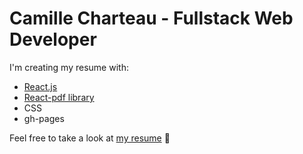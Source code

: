 # Camille Charteau - Fullstack Web Developer

I'm creating my resume with:

- [React.js](https://github.com/facebook/create-react-app)
- [React-pdf library](https://react-pdf.org/)
- CSS
- gh-pages

Feel free to take a look at [my resume](https://campalo.github.io/myResume/) 👀
